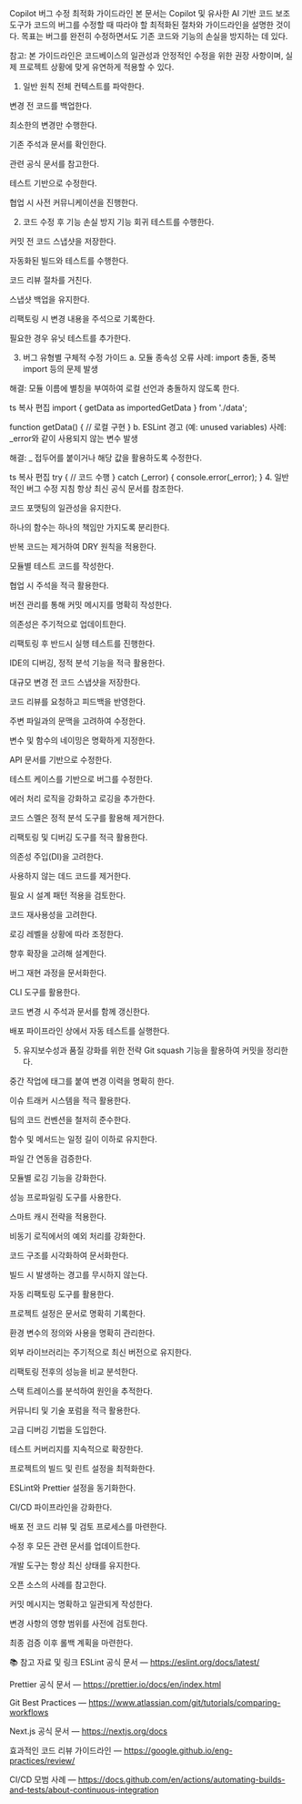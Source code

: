 Copilot 버그 수정 최적화 가이드라인
본 문서는 Copilot 및 유사한 AI 기반 코드 보조 도구가 코드의 버그를 수정할 때 따라야 할 최적화된 절차와 가이드라인을 설명한 것이다.
목표는 버그를 완전히 수정하면서도 기존 코드와 기능의 손실을 방지하는 데 있다.

참고: 본 가이드라인은 코드베이스의 일관성과 안정적인 수정을 위한 권장 사항이며, 실제 프로젝트 상황에 맞게 유연하게 적용할 수 있다.

1. 일반 원칙
전체 컨텍스트를 파악한다.

변경 전 코드를 백업한다.

최소한의 변경만 수행한다.

기존 주석과 문서를 확인한다.

관련 공식 문서를 참고한다.

테스트 기반으로 수정한다.

협업 시 사전 커뮤니케이션을 진행한다.

2. 코드 수정 후 기능 손실 방지
기능 회귀 테스트를 수행한다.

커밋 전 코드 스냅샷을 저장한다.

자동화된 빌드와 테스트를 수행한다.

코드 리뷰 절차를 거친다.

스냅샷 백업을 유지한다.

리팩토링 시 변경 내용을 주석으로 기록한다.

필요한 경우 유닛 테스트를 추가한다.

3. 버그 유형별 구체적 수정 가이드
a. 모듈 종속성 오류
사례: import 충돌, 중복 import 등의 문제 발생

해결: 모듈 이름에 별칭을 부여하여 로컬 선언과 충돌하지 않도록 한다.

ts
복사
편집
import { getData as importedGetData } from './data';

function getData() {
  // 로컬 구현
}
b. ESLint 경고 (예: unused variables)
사례: _error와 같이 사용되지 않는 변수 발생

해결: _ 접두어를 붙이거나 해당 값을 활용하도록 수정한다.

ts
복사
편집
try {
  // 코드 수행
} catch (_error) {
  console.error(_error);
}
4. 일반적인 버그 수정 지침
항상 최신 공식 문서를 참조한다.

코드 포맷팅의 일관성을 유지한다.

하나의 함수는 하나의 책임만 가지도록 분리한다.

반복 코드는 제거하여 DRY 원칙을 적용한다.

모듈별 테스트 코드를 작성한다.

협업 시 주석을 적극 활용한다.

버전 관리를 통해 커밋 메시지를 명확히 작성한다.

의존성은 주기적으로 업데이트한다.

리팩토링 후 반드시 실행 테스트를 진행한다.

IDE의 디버깅, 정적 분석 기능을 적극 활용한다.

대규모 변경 전 코드 스냅샷을 저장한다.

코드 리뷰를 요청하고 피드백을 반영한다.

주변 파일과의 문맥을 고려하여 수정한다.

변수 및 함수의 네이밍은 명확하게 지정한다.

API 문서를 기반으로 수정한다.

테스트 케이스를 기반으로 버그를 수정한다.

에러 처리 로직을 강화하고 로깅을 추가한다.

코드 스멜은 정적 분석 도구를 활용해 제거한다.

리팩토링 및 디버깅 도구를 적극 활용한다.

의존성 주입(DI)을 고려한다.

사용하지 않는 데드 코드를 제거한다.

필요 시 설계 패턴 적용을 검토한다.

코드 재사용성을 고려한다.

로깅 레벨을 상황에 따라 조정한다.

향후 확장을 고려해 설계한다.

버그 재현 과정을 문서화한다.

CLI 도구를 활용한다.

코드 변경 시 주석과 문서를 함께 갱신한다.

배포 파이프라인 상에서 자동 테스트를 실행한다.

5. 유지보수성과 품질 강화를 위한 전략
Git squash 기능을 활용하여 커밋을 정리한다.

중간 작업에 태그를 붙여 변경 이력을 명확히 한다.

이슈 트래커 시스템을 적극 활용한다.

팀의 코드 컨벤션을 철저히 준수한다.

함수 및 메서드는 일정 길이 이하로 유지한다.

파일 간 연동을 검증한다.

모듈별 로깅 기능을 강화한다.

성능 프로파일링 도구를 사용한다.

스마트 캐시 전략을 적용한다.

비동기 로직에서의 예외 처리를 강화한다.

코드 구조를 시각화하여 문서화한다.

빌드 시 발생하는 경고를 무시하지 않는다.

자동 리팩토링 도구를 활용한다.

프로젝트 설정은 문서로 명확히 기록한다.

환경 변수의 정의와 사용을 명확히 관리한다.

외부 라이브러리는 주기적으로 최신 버전으로 유지한다.

리팩토링 전후의 성능을 비교 분석한다.

스택 트레이스를 분석하여 원인을 추적한다.

커뮤니티 및 기술 포럼을 적극 활용한다.

고급 디버깅 기법을 도입한다.

테스트 커버리지를 지속적으로 확장한다.

프로젝트의 빌드 및 린트 설정을 최적화한다.

ESLint와 Prettier 설정을 동기화한다.

CI/CD 파이프라인을 강화한다.

배포 전 코드 리뷰 및 검토 프로세스를 마련한다.

수정 후 모든 관련 문서를 업데이트한다.

개발 도구는 항상 최신 상태를 유지한다.

오픈 소스의 사례를 참고한다.

커밋 메시지는 명확하고 일관되게 작성한다.

변경 사항의 영향 범위를 사전에 검토한다.

최종 검증 이후 롤백 계획을 마련한다.

📚 참고 자료 및 링크
ESLint 공식 문서 — https://eslint.org/docs/latest/

Prettier 공식 문서 — https://prettier.io/docs/en/index.html

Git Best Practices — https://www.atlassian.com/git/tutorials/comparing-workflows

Next.js 공식 문서 — https://nextjs.org/docs

효과적인 코드 리뷰 가이드라인 — https://google.github.io/eng-practices/review/

CI/CD 모범 사례 — https://docs.github.com/en/actions/automating-builds-and-tests/about-continuous-integration